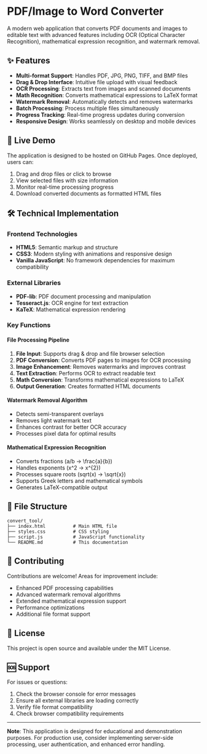 # PDF/Image to Word Converter

A modern web application that converts PDF documents and images to editable text with advanced features including OCR (Optical Character Recognition), mathematical expression recognition, and watermark removal.

## ✨ Features

- **Multi-format Support**: Handles PDF, JPG, PNG, TIFF, and BMP files
- **Drag & Drop Interface**: Intuitive file upload with visual feedback
- **OCR Processing**: Extracts text from images and scanned documents
- **Math Recognition**: Converts mathematical expressions to LaTeX format
- **Watermark Removal**: Automatically detects and removes watermarks
- **Batch Processing**: Process multiple files simultaneously
- **Progress Tracking**: Real-time progress updates during conversion
- **Responsive Design**: Works seamlessly on desktop and mobile devices

## 🚀 Live Demo

The application is designed to be hosted on GitHub Pages. Once deployed, users can:

1. Drag and drop files or click to browse
2. View selected files with size information
3. Monitor real-time processing progress
4. Download converted documents as formatted HTML files

## 🛠️ Technical Implementation

### Frontend Technologies
- **HTML5**: Semantic markup and structure
- **CSS3**: Modern styling with animations and responsive design
- **Vanilla JavaScript**: No framework dependencies for maximum compatibility

### External Libraries
- **PDF-lib**: PDF document processing and manipulation
- **Tesseract.js**: OCR engine for text extraction
- **KaTeX**: Mathematical expression rendering

### Key Functions

#### File Processing Pipeline
1. **File Input**: Supports drag & drop and file browser selection
2. **PDF Conversion**: Converts PDF pages to images for OCR processing
3. **Image Enhancement**: Removes watermarks and improves contrast
4. **Text Extraction**: Performs OCR to extract readable text
5. **Math Conversion**: Transforms mathematical expressions to LaTeX
6. **Output Generation**: Creates formatted HTML documents

#### Watermark Removal Algorithm
- Detects semi-transparent overlays
- Removes light watermark text
- Enhances contrast for better OCR accuracy
- Processes pixel data for optimal results

#### Mathematical Expression Recognition
- Converts fractions (a/b → \\frac{a}{b})
- Handles exponents (x^2 → x^{2})
- Processes square roots (sqrt(x) → \\sqrt{x})
- Supports Greek letters and mathematical symbols
- Generates LaTeX-compatible output

## 📁 File Structure

```
convert_tool/
├── index.html          # Main HTML file
├── styles.css          # CSS styling
├── script.js           # JavaScript functionality
└── README.md           # This documentation
```

## 🤝 Contributing

Contributions are welcome! Areas for improvement include:

- Enhanced PDF processing capabilities
- Advanced watermark removal algorithms
- Extended mathematical expression support
- Performance optimizations
- Additional file format support

## 📄 License

This project is open source and available under the MIT License.

## 🆘 Support

For issues or questions:
1. Check the browser console for error messages
2. Ensure all external libraries are loading correctly
3. Verify file format compatibility
4. Check browser compatibility requirements

---

**Note**: This application is designed for educational and demonstration purposes. For production use, consider implementing server-side processing, user authentication, and enhanced error handling.
